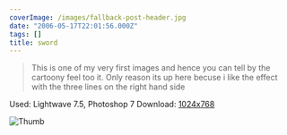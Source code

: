 ```yaml
---
coverImage: /images/fallback-post-header.jpg
date: "2006-05-17T22:01:56.000Z"
tags: []
title: sword
---
```


> This is one of my very first images and hence you can tell by the cartoony feel too it. Only reason its up here becuse i like the effect with the three lines on the right hand side

Used: Lightwave 7.5, Photoshop 7
Download: [1024x768](https://www.mikecann.co.uk/Images/Art-Full/sword.jpg)

![Thumb](https://www.mikecann.co.uk/Images/Art-Thumbs/sword.gif "Thumb")
